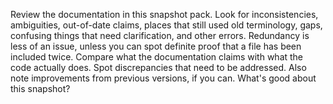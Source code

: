 Review the documentation in this snapshot pack. Look for inconsistencies, ambiguities,
out-of-date claims, places that still used old terminology, gaps, confusing
things that need clarification, and other errors.
Redundancy is less of an issue, unless you can spot definite proof
that a file has been included twice.
Compare what the documentation claims with what the code actually does.
Spot discrepancies that need to be addressed.
Also note improvements from previous versions, if you can. What's good about this snapshot?
